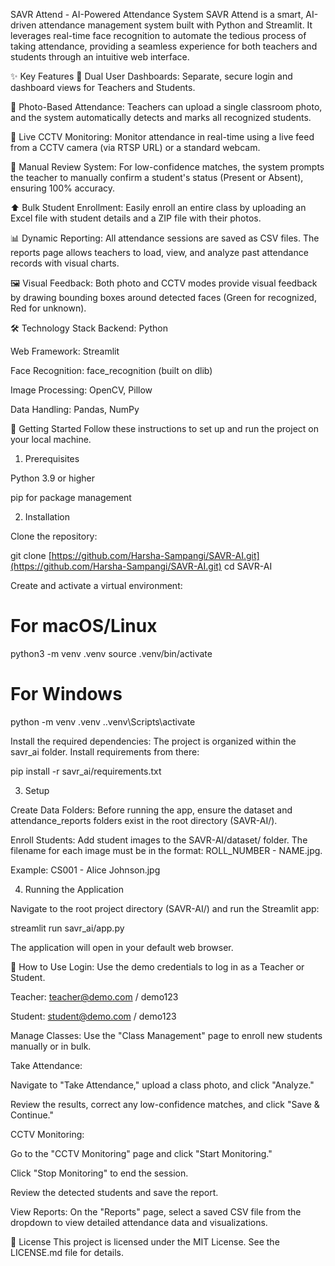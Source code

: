 SAVR Attend - AI-Powered Attendance System
SAVR Attend is a smart, AI-driven attendance management system built with Python and Streamlit. It leverages real-time face recognition to automate the tedious process of taking attendance, providing a seamless experience for both teachers and students through an intuitive web interface.

✨ Key Features
👤 Dual User Dashboards: Separate, secure login and dashboard views for Teachers and Students.

📸 Photo-Based Attendance: Teachers can upload a single classroom photo, and the system automatically detects and marks all recognized students.

🎥 Live CCTV Monitoring: Monitor attendance in real-time using a live feed from a CCTV camera (via RTSP URL) or a standard webcam.

🤔 Manual Review System: For low-confidence matches, the system prompts the teacher to manually confirm a student's status (Present or Absent), ensuring 100% accuracy.

⬆️ Bulk Student Enrollment: Easily enroll an entire class by uploading an Excel file with student details and a ZIP file with their photos.

📊 Dynamic Reporting: All attendance sessions are saved as CSV files. The reports page allows teachers to load, view, and analyze past attendance records with visual charts.

🖼️ Visual Feedback: Both photo and CCTV modes provide visual feedback by drawing bounding boxes around detected faces (Green for recognized, Red for unknown).

🛠️ Technology Stack
Backend: Python

Web Framework: Streamlit

Face Recognition: face_recognition (built on dlib)

Image Processing: OpenCV, Pillow

Data Handling: Pandas, NumPy

🚀 Getting Started
Follow these instructions to set up and run the project on your local machine.

1. Prerequisites

Python 3.9 or higher

pip for package management

2. Installation

Clone the repository:

git clone [https://github.com/Harsha-Sampangi/SAVR-AI.git](https://github.com/Harsha-Sampangi/SAVR-AI.git)
cd SAVR-AI

Create and activate a virtual environment:

# For macOS/Linux
python3 -m venv .venv
source .venv/bin/activate

# For Windows
python -m venv .venv
.\.venv\Scripts\activate

Install the required dependencies:
The project is organized within the savr_ai folder. Install requirements from there:

pip install -r savr_ai/requirements.txt

3. Setup

Create Data Folders: Before running the app, ensure the dataset and attendance_reports folders exist in the root directory (SAVR-AI/).

Enroll Students: Add student images to the SAVR-AI/dataset/ folder. The filename for each image must be in the format: ROLL_NUMBER - NAME.jpg.

Example: CS001 - Alice Johnson.jpg

4. Running the Application

Navigate to the root project directory (SAVR-AI/) and run the Streamlit app:

streamlit run savr_ai/app.py

The application will open in your default web browser.

📖 How to Use
Login: Use the demo credentials to log in as a Teacher or Student.

Teacher: teacher@demo.com / demo123

Student: student@demo.com / demo123

Manage Classes: Use the "Class Management" page to enroll new students manually or in bulk.

Take Attendance:

Navigate to "Take Attendance," upload a class photo, and click "Analyze."

Review the results, correct any low-confidence matches, and click "Save & Continue."

CCTV Monitoring:

Go to the "CCTV Monitoring" page and click "Start Monitoring."

Click "Stop Monitoring" to end the session.

Review the detected students and save the report.

View Reports: On the "Reports" page, select a saved CSV file from the dropdown to view detailed attendance data and visualizations.

📄 License
This project is licensed under the MIT License. See the LICENSE.md file for details.
